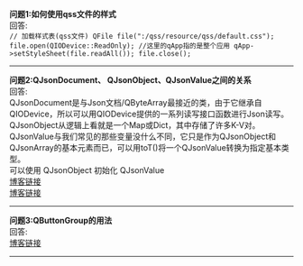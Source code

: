 **问题1:如何使用qss文件的样式**<br/>
回答:<br/>
``
// 加载样式表(qss文件)
QFile file(":/qss/resource/qss/default.css");
file.open(QIODevice::ReadOnly);
//这里的qApp指的是整个应用
qApp->setStyleSheet(file.readAll());
file.close();
``

-------
**问题2:QJsonDocument、 QJsonObject、QJsonValue之间的关系**<br/>
回答:<br/>
QJsonDocument是与Json文档/QByteArray最接近的类，由于它继承自QIODevice，所以可以用QIODevice提供的一系列读写接口函数进行Json读写。<br/>
QJsonObject从逻辑上看就是一个Map或Dict，其中存储了许多K-V对。<br/>
QJsonValue与我们常见的那些变量没什么不同，它只是作为QJsonObject和QJsonArray的基本元素而已，可以用toT()将一个QJsonValue转换为指定基本类型。<br/>
可以使用 QJsonObject 初始化 QJsonValue<br/>
[博客链接](https://www.cnblogs.com/ShineLeBlog/p/14966601.html)<br/>
[博客链接](https://blog.csdn.net/bigger_belief/article/details/130968018)<br/>

-------
**问题3:QButtonGroup的用法**<br/>
回答:<br/>
[博客链接](https://www.cnblogs.com/codegb/p/16653437.html)<br/>

-------
